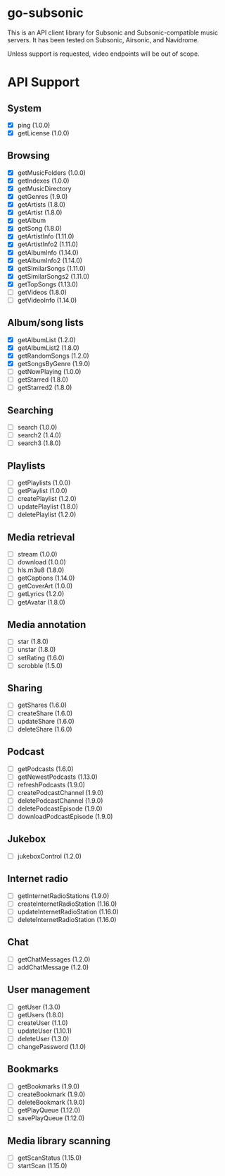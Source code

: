 # go-subsonic

This is an API client library for Subsonic and Subsonic-compatible music servers. It has been tested on Subsonic, Airsonic, and Navidrome.

Unless support is requested, video endpoints will be out of scope.

# API Support

## System

- [x] ping (1.0.0)
- [x] getLicense (1.0.0)

## Browsing

- [x] getMusicFolders (1.0.0)
- [x] getIndexes (1.0.0)
- [x] getMusicDirectory
- [x] getGenres (1.9.0)
- [x] getArtists (1.8.0)
- [x] getArtist (1.8.0)
- [x] getAlbum
- [x] getSong (1.8.0)
- [x] getArtistInfo (1.11.0)
- [x] getArtistInfo2 (1.11.0)
- [x] getAlbumInfo (1.14.0)
- [x] getAlbumInfo2 (1.14.0)
- [x] getSimilarSongs (1.11.0)
- [x] getSimilarSongs2 (1.11.0)
- [x] getTopSongs (1.13.0)
- [ ] getVideos (1.8.0)
- [ ] getVideoInfo (1.14.0)

## Album/song lists

- [x] getAlbumList (1.2.0)
- [x] getAlbumList2 (1.8.0)
- [x] getRandomSongs (1.2.0)
- [x] getSongsByGenre (1.9.0)
- [ ] getNowPlaying (1.0.0)
- [ ] getStarred (1.8.0)
- [ ] getStarred2 (1.8.0)

## Searching

- [ ] search (1.0.0)
- [ ] search2 (1.4.0)
- [ ] search3 (1.8.0)

## Playlists

- [ ] getPlaylists (1.0.0)
- [ ] getPlaylist (1.0.0)
- [ ] createPlaylist (1.2.0)
- [ ] updatePlaylist (1.8.0)
- [ ] deletePlaylist (1.2.0)

## Media retrieval

- [ ] stream (1.0.0)
- [ ] download (1.0.0)
- [ ] hls.m3u8 (1.8.0)
- [ ] getCaptions (1.14.0)
- [ ] getCoverArt (1.0.0)
- [ ] getLyrics (1.2.0)
- [ ] getAvatar (1.8.0)

## Media annotation

- [ ] star (1.8.0)
- [ ] unstar (1.8.0)
- [ ] setRating (1.6.0)
- [ ] scrobble (1.5.0)

## Sharing

- [ ] getShares (1.6.0)
- [ ] createShare (1.6.0)
- [ ] updateShare (1.6.0)
- [ ] deleteShare (1.6.0)

## Podcast

- [ ] getPodcasts (1.6.0)
- [ ] getNewestPodcasts (1.13.0)
- [ ] refreshPodcasts (1.9.0)
- [ ] createPodcastChannel (1.9.0)
- [ ] deletePodcastChannel (1.9.0)
- [ ] deletePodcastEpisode (1.9.0)
- [ ] downloadPodcastEpisode (1.9.0)

## Jukebox

- [ ] jukeboxControl (1.2.0)

## Internet radio

- [ ] getInternetRadioStations (1.9.0)
- [ ] createInternetRadioStation (1.16.0)
- [ ] updateInternetRadioStation (1.16.0)
- [ ] deleteInternetRadioStation (1.16.0)

## Chat

- [ ] getChatMessages (1.2.0)
- [ ] addChatMessage (1.2.0)

## User management

- [ ] getUser (1.3.0)
- [ ] getUsers (1.8.0)
- [ ] createUser (1.1.0)
- [ ] updateUser (1.10.1)
- [ ] deleteUser (1.3.0)
- [ ] changePassword (1.1.0)

## Bookmarks

- [ ] getBookmarks (1.9.0)
- [ ] createBookmark (1.9.0)
- [ ] deleteBookmark (1.9.0)
- [ ] getPlayQueue (1.12.0)
- [ ] savePlayQueue (1.12.0)

## Media library scanning

- [ ] getScanStatus (1.15.0)
- [ ] startScan (1.15.0)
